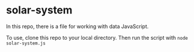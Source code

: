# solar-system

In this repo, there is a file for working with data JavaScript. 

To use, clone this repo to your local directory. Then run the script with `node solar-system.js`
